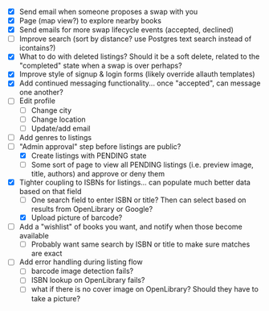 - [x] Send email when someone proposes a swap with you
- [x] Page (map view?) to explore nearby books
- [x] Send emails for more swap lifecycle events (accepted, declined)
- [ ] Improve search (sort by distance? use Postgres text search instead of icontains?)
- [x] What to do with deleted listings? Should it be a soft delete, related to the "completed" state when a swap is over perhaps?
- [x] Improve style of signup & login forms (likely override allauth templates)
- [x] Add continued messaging functionality... once "accepted", can message one another?
- [ ] Edit profile
  - [ ] Change city
  - [ ] Change location
  - [ ] Update/add email 
- [ ] Add genres to listings
- [ ] "Admin approval" step before listings are public?
  - [x] Create listings with PENDING state
  - [ ] Some sort of page to view all PENDING listings (i.e. preview image, title, authors) and approve or deny them 
- [x] Tighter coupling to ISBNs for listings... can populate much better data based on that field
  - [ ] One search field to enter ISBN or title? Then can select based on results from OpenLibrary or Google?
  - [x] Upload picture of barcode? 
- [ ] Add a "wishlist" of books you want, and notify when those become available
  - [ ] Probably want same search by ISBN or title to make sure matches are exact

- [ ] Add error handling during listing flow
  - [ ] barcode image detection fails?
  - [ ] ISBN lookup on OpenLibrary fails? 
  - [ ] what if there is no cover image on OpenLibrary? Should they have to take a picture?